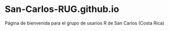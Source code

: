 # San-Carlos-RUG.github.io
Página de bienvenida para el grupo de usarios R de San Carlos (Costa Rica) 
